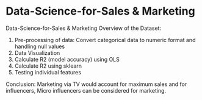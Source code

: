 # Data-Science-for-Sales & Marketing
Data-Science-for-Sales & Marketing
Overview of the Dataset:
1. Pre-processing of data: Convert categorical data to numeric format and handling null values
2. Data Visualization
3. Calculate R2 (model accuracy) using OLS
4. Calculate R2 using sklearn
5. Testing individual features

Conclusion:
Marketing via TV would account for maximum sales and for influencers, Micro influencers can be considered for marketing.
